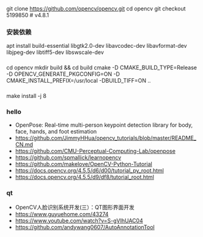 
### 
git clone https://github.com/opencv/opencv.git
cd opencv
git checkout 5199850 # v4.8.1


### 安装依赖
apt install build-essential libgtk2.0-dev libavcodec-dev libavformat-dev libjpeg-dev libtiff5-dev libswscale-dev


###
cd opencv
mkdir build && cd build
cmake -D CMAKE_BUILD_TYPE=Release -D OPENCV_GENERATE_PKGCONFIG=ON -D CMAKE_INSTALL_PREFIX=/usr/local -DBUILD_TIFF=ON ..


###
make install -j 8


### hello
- OpenPose: Real-time multi-person keypoint detection library for body, face, hands, and foot estimation
- https://github.com/JimmyHHua/opencv_tutorials/blob/master/README_CN.md
- https://github.com/CMU-Perceptual-Computing-Lab/openpose
- https://github.com/spmallick/learnopencv
- https://github.com/makelove/OpenCV-Python-Tutorial
- https://docs.opencv.org/4.5.5/d6/d00/tutorial_py_root.html
- https://docs.opencv.org/4.5.5/d9/df8/tutorial_root.html


### qt
- OpenCV人脸识别系统开发(三）：QT图形界面开发
- https://www.guyuehome.com/43274
- https://www.youtube.com/watch?v=S-gVIhUAC04
- https://github.com/andywang0607/AutoAnnotationTool